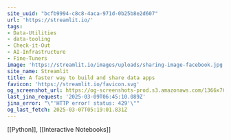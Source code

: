 ```yaml
---
site_uuid: "bcfb9994-c8c8-4aca-971d-0b25b8e2d607"
url: 'https://streamlit.io/'
tags:
- Data-Utilities
- data-tooling
- Check-it-Out
- AI-Infrastructure
- Fine-Tuners
image: 'https://streamlit.io/images/uploads/sharing-image-facebook.jpg'
site_name: Streamlit
title: A faster way to build and share data apps
favicon: 'https://streamlit.io/favicon.svg'
og_screenshot_url: https://og-screenshots-prod.s3.amazonaws.com/1366x768/80/false/388bf225b1fc3b82fce9bad62000b837d5c94b70ae2add1017fef897f68eda8e.jpeg
last_jina_request: '2025-03-09T06:45:10.089Z'
jina_error: "\"'HTTP error! status: 429'\""
og_last_fetch: 2025-03-07T05:19:01.831Z
---
```

[[Python]], [[Interactive Notebooks]]
